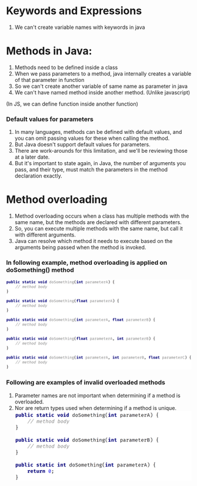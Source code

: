 # Keywords and Expressions

1. We can't create variable names with keywords in java

# Methods in Java:

1. Methods need to be defined inside a class
2. When we pass parameters to a method, java internally creates a variable of that parameter in function
3. So we can't create another variable of same name as parameter in java
4. We can't have named method inside another method. (Unlike javascript)

(In JS, we can define function inside another function)

### Default values for parameters

1. In many languages, methods can be defined with default values, and you can omit passing values for these when calling the method.
2. But Java doesn't support default values for parameters.
3. There are work-arounds for this limitation, and we'll be reviewing those at a later date.
4. But it's important to state again, in Java, the number of arguments you pass, and their type, must match the parameters in the method declaration exactly.

# Method overloading

1. Method overloading occurs when a class has multiple methods with the same name, but the methods are declared with different parameters.
2. So, you can execute multiple methods with the same name, but call it with different arguments.
3. Java can resolve which method it needs to execute based on the arguments being passed when the method is invoked.

### In following example, method overloading is applied on doSomething() method

![alt text](./images/Valid.png)

### Following are examples of invalid overloaded methods

1. Parameter names are not important when determining if a method is overloaded.
2. Nor are return types used when determining if a method is unique.
   ![alt text](./images/Invalid.png)
